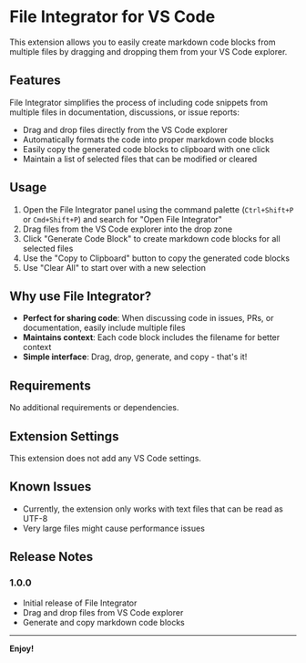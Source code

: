 # File Integrator for VS Code

This extension allows you to easily create markdown code blocks from multiple files by dragging and dropping them from your VS Code explorer.

## Features

File Integrator simplifies the process of including code snippets from multiple files in documentation, discussions, or issue reports:

- Drag and drop files directly from the VS Code explorer
- Automatically formats the code into proper markdown code blocks
- Easily copy the generated code blocks to clipboard with one click
- Maintain a list of selected files that can be modified or cleared


## Usage

1. Open the File Integrator panel using the command palette (`Ctrl+Shift+P` or `Cmd+Shift+P`) and search for "Open File Integrator"
2. Drag files from the VS Code explorer into the drop zone
3. Click "Generate Code Block" to create markdown code blocks for all selected files
4. Use the "Copy to Clipboard" button to copy the generated code blocks
5. Use "Clear All" to start over with a new selection

## Why use File Integrator?

- **Perfect for sharing code**: When discussing code in issues, PRs, or documentation, easily include multiple files
- **Maintains context**: Each code block includes the filename for better context
- **Simple interface**: Drag, drop, generate, and copy - that's it!

## Requirements

No additional requirements or dependencies.

## Extension Settings

This extension does not add any VS Code settings.

## Known Issues

- Currently, the extension only works with text files that can be read as UTF-8
- Very large files might cause performance issues

## Release Notes

### 1.0.0

- Initial release of File Integrator
- Drag and drop files from VS Code explorer
- Generate and copy markdown code blocks

---

**Enjoy!**
